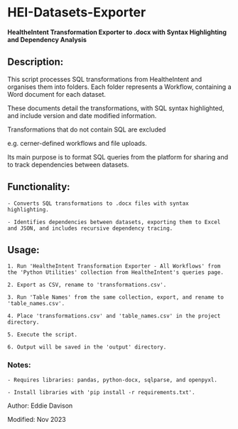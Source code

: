 # HEI-Datasets-Exporter

**HealtheIntent Transformation Exporter to .docx with Syntax Highlighting and Dependency Analysis**

## Description:

This script processes SQL transformations from HealtheIntent and organises them into folders. Each folder represents a Workflow, containing a Word document for each dataset.

These documents detail the transformations, with SQL syntax highlighted, and include version and date modified information.

Transformations that do not contain SQL are excluded

 e.g. cerner-defined workflows and file uploads.

Its main purpose is to format SQL queries from the platform for sharing and to track dependencies between datasets.

## Functionality:

    - Converts SQL transformations to .docx files with syntax highlighting.

    - Identifies dependencies between datasets, exporting them to Excel and JSON, and includes recursive dependency tracing.

## Usage:

    1. Run 'HealtheIntent Transformation Exporter - All Workflows' from the 'Python Utilities' collection from HealtheIntent's queries page.

    2. Export as CSV, rename to 'transformations.csv'.

    3. Run 'Table Names' from the same collection, export, and rename to 'table_names.csv'.

    4. Place 'transformations.csv' and 'table_names.csv' in the project directory.

    5. Execute the script.

    6. Output will be saved in the 'output' directory.

### Notes:

    - Requires libraries: pandas, python-docx, sqlparse, and openpyxl.

    - Install libraries with 'pip install -r requirements.txt'.

Author: Eddie Davison

Modified: Nov 2023
